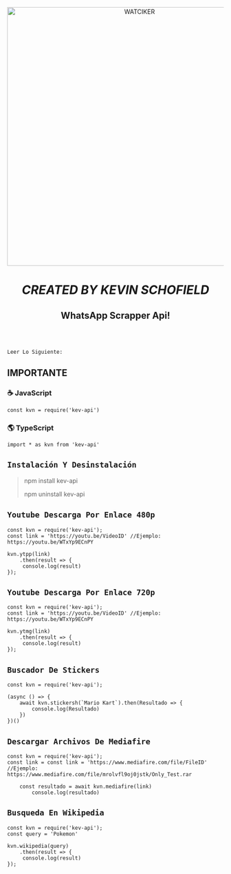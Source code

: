 <div align="center">
<img src="https://i.ibb.co/xSk861N/k.png" alt="WATCIKER" width="600" />

# _**CREATED BY KEVIN SCHOFIELD**_

## WhatsApp Scrapper Api!
> 
>
</div><br/>
<br/>

```
Leer Lo Siguiente:
```

## IMPORTANTE

### ☕ JavaScript
```JS
const kvn = require('kev-api')
```
### 🌎 TypeScript
```TS 
import * as kvn from 'kev-api'
```

## ```Instalación Y Desinstalación```
> npm install kev-api
>  
> npm uninstall kev-api


## ```Youtube Descarga Por Enlace 480p```
``` 
const kvn = require('kev-api');
const link = 'https://youtu.be/VideoID' //Ejemplo: https://youtu.be/WTxYp9ECnPY

kvn.ytpp(link)
    .then(result => {
     console.log(result)
});
```

## ```Youtube Descarga Por Enlace 720p```
``` 
const kvn = require('kev-api');
const link = 'https://youtu.be/VideoID' //Ejemplo: https://youtu.be/WTxYp9ECnPY

kvn.ytmg(link)
    .then(result => {
     console.log(result)
});
```

## ```Buscador De Stickers```
``` 
const kvn = require('kev-api');

(async () => {
    await kvn.stickersh(`Mario Kart`).then(Resultado => {
        console.log(Resultado)
    })
})()
```

## ```Descargar Archivos De Mediafire```
``` 
const kvn = require('kev-api');
const link = const link = 'https://www.mediafire.com/file/FileID' //Ejemplo: https://www.mediafire.com/file/mrolvfl9oj0jstk/Only_Test.rar

    const resultado = await kvn.mediafire(link)
        console.log(resultado)
```

## ```Busqueda En Wikipedia```
``` 
const kvn = require('kev-api');
const query = 'Pokemon'

kvn.wikipedia(query)
    .then(result => {
     console.log(result)
});
```